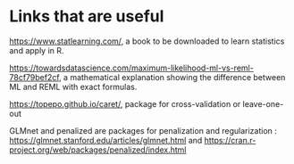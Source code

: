 # Links that are useful
https://www.statlearning.com/, a book to be downloaded to learn statistics and apply in R.

https://towardsdatascience.com/maximum-likelihood-ml-vs-reml-78cf79bef2cf, a mathematical explanation showing the difference between ML and REML with exact formulas.

https://topepo.github.io/caret/, package for cross-validation or leave-one-out

GLMnet and penalized are packages for penalization and regularization : https://glmnet.stanford.edu/articles/glmnet.html and https://cran.r-project.org/web/packages/penalized/index.html

